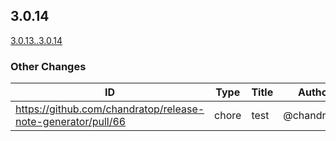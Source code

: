 <!-- Release notes generated using automated workflow -->

## 3.0.14
[3.0.13..3.0.14](https://github.com/chandratop/release-note-generation-demo/compare/3.0.13..3.0.14)
<!--- feat body end -->
<!--- break body end -->
<!--- sop body end -->

</details>
<!--- other header start -->

### Other Changes
<!--- other header end -->
<!--- other body start -->
| ID | Type | Title | Author | JIRA |
| -------------- | -------------- | -------------- | -------------- | -------------- |
| https://github.com/chandratop/release-note-generator/pull/66 | chore | test | @chandratop | N/A |
<!--- other body end -->
